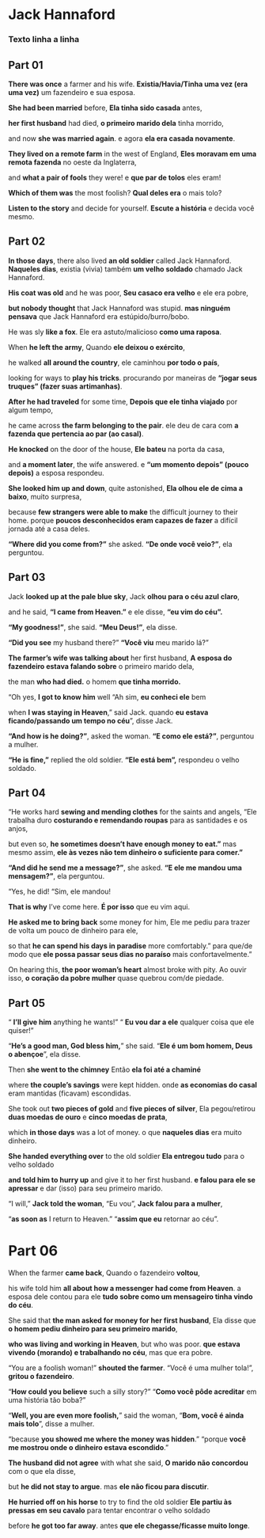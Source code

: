 # Jack Hannaford

### Texto linha a linha

## Part 01

**There was once** a farmer and his wife.
**Existia/Havia/Tinha uma vez (era uma vez)** um fazendeiro e sua esposa.

**She had been married** before,
**Ela tinha sido casada** antes,

**her first husband** had died,
**o primeiro marido dela** tinha morrido,

and now **she was married again**.
e agora **ela era casada novamente**.

**They lived on a remote farm** in the west of England,
**Eles moravam em uma remota fazenda** no oeste da Inglaterra,

and **what a pair of fools** they were!
e **que par de tolos** eles eram!

**Which of them was** the most foolish?
**Qual deles era** o mais tolo?

**Listen to the story** and decide for yourself.
**Escute a história** e decida você mesmo.

## Part 02

**In those days**, there also lived **an old soldier** called Jack Hannaford. 
**Naqueles dias**, existia (vivia) também **um velho soldado** chamado Jack Hannaford.

**His coat was old** and he was poor,
**Seu casaco era velho** e ele era pobre,

**but nobody thought** that Jack Hannaford was stupid.
**mas ninguém pensava** que Jack Hannaford era estúpido/burro/bobo.

He was sly **like a fox**. 
Ele era astuto/malicioso **como uma raposa**.

When **he left the army**,
Quando **ele deixou o exército**, 

he walked **all around the country**,
ele caminhou **por todo o país**,

looking for ways to **play his tricks**.
procurando por maneiras de **“jogar seus truques” (fazer suas artimanhas)**.

**After he had traveled** for some time, 
**Depois que ele tinha viajado** por algum tempo,

he came across **the farm belonging to the pair**. 
ele deu de cara com **a fazenda que pertencia ao par (ao casal)**.

**He knocked** on the door of the house, 
**Ele bateu** na porta da casa,

and **a moment later**, the wife answered.
e **“um momento depois” (pouco depois)** a esposa respondeu.

**She looked him up and down**, quite astonished,
**Ela olhou ele de cima a baixo**, muito surpresa,

because **few strangers were able to make** the difficult journey to their home.
porque **poucos desconhecidos eram capazes de fazer** a difícil jornada até a casa deles.

**“Where did you come from?”** she asked.
**“De onde você veio?”**, ela perguntou.

## Part 03

Jack **looked up at the pale blue sky**,
Jack **olhou para o céu azul claro**,

and he said, **“I came from Heaven.”**
e ele disse, **“eu vim do céu”.**

**“My goodness!”**, she said. 
**“Meu Deus!”**, ela disse.

**“Did you see** my husband there?”
**“Você viu** meu marido lá?”

**The farmer’s wife was talking about** her first husband, 
**A esposa do fazendeiro estava falando sobre** o primeiro marido dela,

the man **who had died.**
o homem **que tinha morrido.**

“Oh yes, **I got to know him** well 
“Ah sim, **eu conheci ele** bem

when **I was staying in Heaven**,” said Jack.
quando **eu estava ficando/passando um tempo no céu**”, disse Jack.

**“And how is he doing?”**, asked the woman.
**“E como ele está?”**, perguntou a mulher.

**“He is fine,”** replied the old soldier. 
**“Ele está bem”,** respondeu o velho soldado.

## Part 04

“He works hard **sewing and mending clothes** for the saints and angels, 
“Ele trabalha duro **costurando e remendando roupas** para as santidades e os anjos,

but even so, **he sometimes doesn’t have enough money to eat.”**
mas mesmo assim, **ele às vezes não tem dinheiro o suficiente para comer.”**

**“And did he send me a message?”**, she asked.
**“E ele me mandou uma mensagem?”**, ela perguntou.

“Yes, he did!
“Sim, ele mandou!

**That is why** I’ve come here. 
**É por isso** que eu vim aqui.

**He asked me to bring back** some money for him,
Ele me pediu para trazer de volta um pouco de dinheiro para ele,

so that **he can spend his days in paradise** more comfortably.”
para que/de modo que **ele possa passar seus dias no paraíso** mais confortavelmente.”

On hearing this, **the poor woman’s heart** almost broke with pity.
Ao ouvir isso, **o coração da pobre mulher** quase quebrou com/de piedade.

## Part 05

“ **I’ll give him** anything he wants!”
“ **Eu vou dar a ele** qualquer coisa que ele quiser!”

“**He’s a good man, God bless him,**” she said.
“**Ele é um bom homem, Deus o abençoe**”, ela disse.

Then **she went to the chimney**
Então **ela foi até a chaminé**

where **the couple’s savings** were kept hidden.
onde **as economias do casal** eram mantidas (ficavam) escondidas.

She took out **two pieces of gold** and **five pieces of silver**,
Ela pegou/retirou **duas moedas de ouro** e **cinco moedas de prata**,

which **in those days** was a lot of money.
o que **naqueles dias** era muito dinheiro.

**She handed everything over** to the old soldier
**Ela entregou tudo** para o velho soldado

**and told him to hurry up** and give it to her first husband.
**e falou para ele se apressar** e dar (isso) para seu primeiro marido.

“I will,” **Jack told the woman**,
“Eu vou”, **Jack falou para a mulher**,

“**as soon as** I return to Heaven.”
“**assim que eu** retornar ao céu”.

# Part 06

When the farmer **came back**,
Quando o fazendeiro **voltou**,

his wife told him **all about how a messenger had come from Heaven**.
a esposa dele contou para ele **tudo sobre como um mensageiro tinha vindo do céu**.

She said that **the man asked for money for her first husband**,
Ela disse que **o homem pediu dinheiro para seu primeiro marido**,

**who was living and working in Heaven**, but who was poor.
**que estava vivendo (morando) e trabalhando no céu**, mas que era pobre.

“You are a foolish woman!” **shouted the farmer**.
“Você é uma mulher tola!”, **gritou o fazendeiro**.

“**How could you believe** such a silly story?”
“**Como você pôde acreditar** em uma história tão boba?”

“**Well, you are even more foolish,**” said the woman,
“**Bom, você é ainda mais tolo**”, disse a mulher.

“because **you showed me where the money was hidden**.”
“porque **você me mostrou onde o dinheiro estava escondido**.”

**The husband did not agree** with what she said,
**O marido não concordou** com o que ela disse,

but **he did not stay to argue**.
mas **ele não ficou para discutir**.

**He hurried off on his horse** to try to find the old soldier
**Ele partiu às pressas em seu cavalo** para tentar encontrar o velho soldado

before **he got too far away**.
antes **que ele chegasse/ficasse muito longe**.
